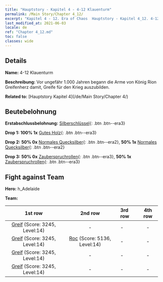 ```yaml
---
title: "Hauptstory - Kapitel 4 - 4-12 Klauenturm"
permalink: /Main Story/Chapter 4_12/
excerpt: "Kapitel 4 - 12. Era of Chaos  Hauptstory - Kapitel 4_12. 4-12 Klauenturm"
last_modified_at: 2021-06-03
locale: de
ref: "Chapter 4_12.md"
toc: false
classes: wide
---
```


## Details

 **Name:** 4-12 Klauenturm

 **Beschreibung:** Vor ungefähr 1.000 Jahren begann die Arme von König Rion Greifenherz damit, Greife für den Krieg auszubilden.

 **Related to:** [Hauptstory Kapitel 4](/de/Main Story/Chapter 4/)

## Beutebelohnung

 **Erstabschlussbelohnung:** [Silberschlüssel](/ItemsDE/con_693/){: .btn .btn--era3}

 **Drop 1:** **100% 1x** [Gutes Holz](/ItemsDE/mat_13/){: .btn .btn--era3}

 **Drop 2:** **50% 0x** [Normales Quecksilber](/ItemsDE/mat_8/){: .btn .btn--era2}, **50% 1x** [Normales Quecksilber](/ItemsDE/mat_8/){: .btn .btn--era2}

 **Drop 3:** **50% 0x** [Zauberspruchrollen](/ItemsDE/con_694/){: .btn .btn--era3}, **50% 1x** [Zauberspruchrollen](/ItemsDE/con_694/){: .btn .btn--era3}


## Fight against Team
 **Hero:** h_Adelaide

 **Team:**


  | 1st row | 2nd row | 3rd row | 4th row |
  |:----:|:----:|:----|:----:|
  | [Greif](/de/units/Griffin/) (Score: 3245, Level:14)  | - | - | - |
  | [Greif](/de/units/Griffin/) (Score: 3245, Level:14)  | [Roc](/de/units/Roc/) (Score: 5136, Level:14)  | - | - |
  | [Greif](/de/units/Griffin/) (Score: 3245, Level:14)  | - | - | - |
  | [Greif](/de/units/Griffin/) (Score: 3245, Level:14)  | - | - | - |


